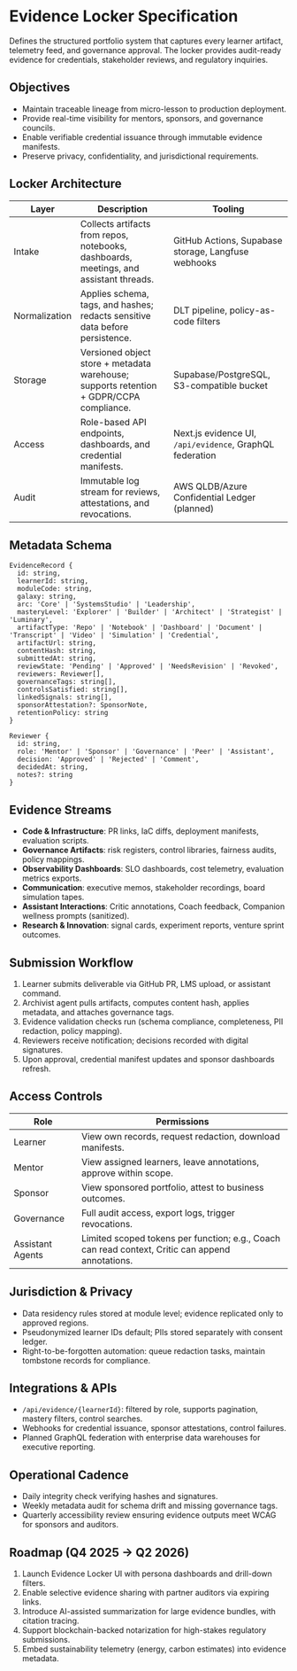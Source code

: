 ﻿# Evidence Locker Specification

Defines the structured portfolio system that captures every learner artifact, telemetry feed, and governance approval. The locker provides audit-ready evidence for credentials, stakeholder reviews, and regulatory inquiries.

## Objectives
- Maintain traceable lineage from micro-lesson to production deployment.
- Provide real-time visibility for mentors, sponsors, and governance councils.
- Enable verifiable credential issuance through immutable evidence manifests.
- Preserve privacy, confidentiality, and jurisdictional requirements.

## Locker Architecture
| Layer | Description | Tooling |
| --- | --- | --- |
| Intake | Collects artifacts from repos, notebooks, dashboards, meetings, and assistant threads. | GitHub Actions, Supabase storage, Langfuse webhooks |
| Normalization | Applies schema, tags, and hashes; redacts sensitive data before persistence. | DLT pipeline, policy-as-code filters |
| Storage | Versioned object store + metadata warehouse; supports retention + GDPR/CCPA compliance. | Supabase/PostgreSQL, S3-compatible bucket |
| Access | Role-based API endpoints, dashboards, and credential manifests. | Next.js evidence UI, `/api/evidence`, GraphQL federation |
| Audit | Immutable log stream for reviews, attestations, and revocations. | AWS QLDB/Azure Confidential Ledger (planned) |

## Metadata Schema
```
EvidenceRecord {
  id: string,
  learnerId: string,
  moduleCode: string,
  galaxy: string,
  arc: 'Core' | 'SystemsStudio' | 'Leadership',
  masteryLevel: 'Explorer' | 'Builder' | 'Architect' | 'Strategist' | 'Luminary',
  artifactType: 'Repo' | 'Notebook' | 'Dashboard' | 'Document' | 'Transcript' | 'Video' | 'Simulation' | 'Credential',
  artifactUrl: string,
  contentHash: string,
  submittedAt: string,
  reviewState: 'Pending' | 'Approved' | 'NeedsRevision' | 'Revoked',
  reviewers: Reviewer[],
  governanceTags: string[],
  controlsSatisfied: string[],
  linkedSignals: string[],
  sponsorAttestation?: SponsorNote,
  retentionPolicy: string
}

Reviewer {
  id: string,
  role: 'Mentor' | 'Sponsor' | 'Governance' | 'Peer' | 'Assistant',
  decision: 'Approved' | 'Rejected' | 'Comment',
  decidedAt: string,
  notes?: string
}
```

## Evidence Streams
- **Code & Infrastructure**: PR links, IaC diffs, deployment manifests, evaluation scripts.
- **Governance Artifacts**: risk registers, control libraries, fairness audits, policy mappings.
- **Observability Dashboards**: SLO dashboards, cost telemetry, evaluation metrics exports.
- **Communication**: executive memos, stakeholder recordings, board simulation tapes.
- **Assistant Interactions**: Critic annotations, Coach feedback, Companion wellness prompts (sanitized).
- **Research & Innovation**: signal cards, experiment reports, venture sprint outcomes.

## Submission Workflow
1. Learner submits deliverable via GitHub PR, LMS upload, or assistant command.
2. Archivist agent pulls artifacts, computes content hash, applies metadata, and attaches governance tags.
3. Evidence validation checks run (schema compliance, completeness, PII redaction, policy mapping).
4. Reviewers receive notification; decisions recorded with digital signatures.
5. Upon approval, credential manifest updates and sponsor dashboards refresh.

## Access Controls
| Role | Permissions |
| --- | --- |
| Learner | View own records, request redaction, download manifests. |
| Mentor | View assigned learners, leave annotations, approve within scope. |
| Sponsor | View sponsored portfolio, attest to business outcomes. |
| Governance | Full audit access, export logs, trigger revocations. |
| Assistant Agents | Limited scoped tokens per function; e.g., Coach can read context, Critic can append annotations. |

## Jurisdiction & Privacy
- Data residency rules stored at module level; evidence replicated only to approved regions.
- Pseudonymized learner IDs default; PIIs stored separately with consent ledger.
- Right-to-be-forgotten automation: queue redaction tasks, maintain tombstone records for compliance.

## Integrations & APIs
- `/api/evidence/{learnerId}`: filtered by role, supports pagination, mastery filters, control searches.
- Webhooks for credential issuance, sponsor attestations, control failures.
- Planned GraphQL federation with enterprise data warehouses for executive reporting.

## Operational Cadence
- Daily integrity check verifying hashes and signatures.
- Weekly metadata audit for schema drift and missing governance tags.
- Quarterly accessibility review ensuring evidence outputs meet WCAG for sponsors and auditors.

## Roadmap (Q4 2025 → Q2 2026)
1. Launch Evidence Locker UI with persona dashboards and drill-down filters.
2. Enable selective evidence sharing with partner auditors via expiring links.
3. Introduce AI-assisted summarization for large evidence bundles, with citation tracing.
4. Support blockchain-backed notarization for high-stakes regulatory submissions.
5. Embed sustainability telemetry (energy, carbon estimates) into evidence metadata.

